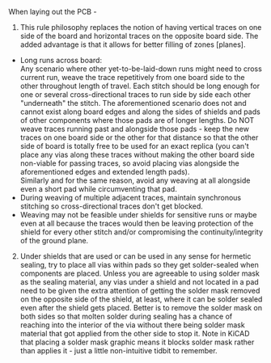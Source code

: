 When laying out the PCB - 

1. This rule philosophy replaces the notion of having vertical traces on one side of the board and horizontal traces on the opposite board side.  The added advantage is that it allows for better filling of zones [planes].
 -  Long runs across board:  
Any scenario where other yet-to-be-laid-down runs might need to cross current run, weave the trace repetitively from one board side to the other throughout length of travel.  Each stitch should be long enough for one or several cross-directional traces to run side by side each other "underneath" the stitch.
The aforementioned scenario does not and cannot exist along board edges and along the sides of shields and pads of other components where those pads are of longer lengths.  Do NOT weave traces running past and alongside those pads - keep the new traces on one board side or the other for that distance so that the other side of board is totally free to be used for an exact replica (you can't place any vias along these traces without making the other board side non-viable for passing traces, so avoid placing vias alongside the aforementioned edges and extended length pads).  
Similarly and for the same reason, avoid any weaving at all alongside even a short pad while circumventing that pad.
 -  During weaving of multiple adjacent traces, maintain synchronous stitching so cross-directional traces don't get blocked.
 -  Weaving may not be feasible under shields for sensitive runs or maybe even at all because the traces would then be leaving protection of the shield for every other stitch and/or compromising the continuity/integrity of the ground plane.

2. Under shields that are used or can be used in any sense for hermetic sealing, try to place all vias within pads so they get solder-sealed when components are placed.  Unless you are agreeable to using solder mask as the sealing material, any vias under a shield and not located in a pad need to be given the extra attention of getting the solder mask removed on the opposite side of the shield, at least, where it can be solder sealed even after the shield gets placed.  Better is to remove the solder mask on both sides so that molten solder during sealing has a chance of reaching into the interior of the via without there being solder mask material that got applied from the other side to stop it.  Note in KiCAD that placing a solder mask graphic means it blocks solder mask rather than applies it - just a little non-intuitive tidbit to remember.
